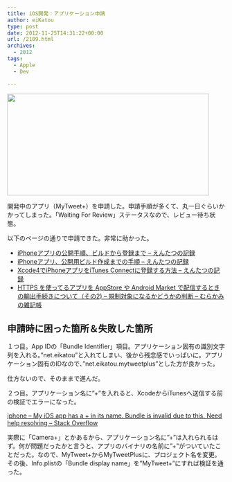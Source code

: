 ```yaml
---
title: iOS開発：アプリケーション申請
author: eiKatou
type: post
date: 2012-11-25T14:31:22+00:00
url: /2109.html
archives:
  - 2012
tags:
  - Apple
  - Dev

---
```

[<img src="/blog/uploads/2012/11/121125-0011.png" alt="" title="121125-0011" width="466" height="235" class="alignnone size-full wp-image-2110" srcset="/blog/uploads/2012/11/121125-0011.png 466w, /blog/uploads/2012/11/121125-0011-300x151.png 300w" sizes="(max-width: 466px) 100vw, 466px" />][1]
  
開発中のアプリ（MyTweet+）を申請した。申請手順が多くて、丸一日ぐらいかかってしまった。「Waiting For Review」ステータスなので、レビュー待ち状態。

以下のページの通りで申請できた。非常に助かった。

  * [iPhoneアプリの公開手順、ビルドから登録まで &#8211; えんたつの記録][2]
  * [iPhoneアプリ、公開用ビルド作成までの手順 &#8211; えんたつの記録][3]
  * [Xcode4でiPhoneアプリをiTunes Connectに登録する方法 &#8211; えんたつの記録][4]
  * [HTTPS を使ってるアプリを AppStore や Android Market で配信するときの輸出手続きについて（その2) &#8211; 規制対象になるかどうかの判断 &#8211; むらかみの雑記帳][5]

## 申請時に困った箇所＆失敗した箇所

１つ目。App IDの「Bundle Identifier」項目。アプリケーション固有の識別文字列を入れる。”net.eikatou”と入れてしまい、後から残念感でいっぱいに。アプリケーション固有のIDなので、”net.eikatou.mytweetplus”とした方が良かった。
  
仕方ないので、そのままで進んだ。

２つ目。アプリケーション名に”+”を入れると、XcodeからiTunesへ送信する前の検証でエラーになった。
  
[iphone &#8211; My iOS app has a + in its name. Bundle is invalid due to this. Need help resolving &#8211; Stack Overflow][6]
  
実際に「Camera+」とかあるから、アプリケーション名に”+”は入れられるはず。何が問題だったかと言うと、アプリのバイナリの名前に”+”がついていたことだった。なので、MyTweet+からMyTweetPlusに、プロジェクト名を変更。その後、Info.plistの「Bundle display name」を”MyTweet+”にすれば検証を通った。

 [1]: /blog/uploads/2012/11/121125-0011.png
 [2]: http://blog.livedoor.jp/tattyamm/archives/1177705.html
 [3]: http://blog.livedoor.jp/tattyamm/archives/1177013.html
 [4]: http://blog.livedoor.jp/tattyamm/archives/2957285.html
 [5]: http://tmurakam.hatenablog.com/entry/20111010/1318173222
 [6]: http://stackoverflow.com/questions/8275642/my-ios-app-has-a-in-its-name-bundle-is-invalid-due-to-this-need-help-resolvi
